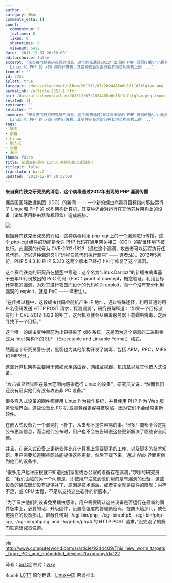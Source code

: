 ```yaml
---
author: ''
category: 新闻
comments_data: []
count:
  commentnum: 0
  favtimes: 0
  likes: 0
  sharetimes: 0
  viewnum: 6412
date: '2013-12-07 20:38:00'
editorchoice: false
excerpt: "来自赛门铁克研究员的消息，这个病毒通过2012年出现的 PHP 漏洞传播\r\n据美国国际数据集团（IDG）的新闻  一个新的蠕虫病毒将目标指向那些运行了
  Linux 和 PHP 的 x86 架构计算机，其变种还会对运行在其他芯片架构上的 ..."
fromurl: ''
id: 2351
islctt: true
largepic: /data/attachment/album/201312/07/2024485n6n16t1d7tlq1vm.png
permalink: /article-2351-1.html
pic: /data/attachment/album/201312/07/2024485n6n16t1d7tlq1vm.png.thumb.jpg
related: []
reviewer: ''
selector: ''
summary: "来自赛门铁克研究员的消息，这个病毒通过2012年出现的 PHP 漏洞传播\r\n据美国国际数据集团（IDG）的新闻  一个新的蠕虫病毒将目标指向那些运行了
  Linux 和 PHP 的 x86 架构计算机，其变种还会对运行在其他芯片架构上的 ..."
tags:
- 蠕虫
- 病毒
- Linux
- 嵌入式
- 设备
- 漏洞
thumb: false
title: 新蠕虫能感染 Linux 系统和嵌入式设备！
titlepic: false
translator: bazz2
updated: '2013-12-07 20:38:00'
---
```


**来自赛门铁克研究员的消息，这个病毒通过2012年出现的 PHP 漏洞传播**


据美国国际数据集团（IDG）的新闻 —— 一个新的蠕虫病毒将目标指向那些运行了 Linux 和 PHP 的 x86 架构计算机，其变种还会对运行在其他芯片架构上的设备（诸如家用路由器和机顶盒）造成威胁。


![](/data/attachment/album/201312/07/2024485n6n16t1d7tlq1vm.png)


根据赛门铁克研究员的介绍，这种病毒利用 php-cgi 上的一个漏洞进行传播，这个 php-cgi 组件的功能是允许 PHP 代码在通用网关接口（CGI）的配置环境下被执行。此漏洞的代号为 CVE-2012-1823（通过这个漏洞，攻击者可以远程执行任意代码，所以这种漏洞又叫“远程任意代码执行漏洞” —— 译者注）。2012年5月份，PHP 5.4.3 和 PHP 5.3.13 这两个版本已经打上补丁修复了这个漏洞。


这个赛门铁克的研究员在[博客](http://www.symantec.com/connect/blogs/linux-worm-targeting-hidden-devices)中写道：这个名为“Linux.Darlloz”的新蠕虫病毒基于去年10月份放出的 PoC 代码（PoC：proof of concept，概念验证。利用目标计算机的漏洞，为对其进行攻击而设计的代码称为 exploit，而一个没有充分利用漏洞的 exploit，就是 PoC —— 译者注）。


“在传播过程中，这段蠕虫代码会随机产生 IP 地址，通过特殊途径，利用普通的用户名密码发送 HTTP POST 请求，探测漏洞”，研究员解释道：“如果一个目标没有打上 CVE-2012-1823 的补丁，这台机器就会从病毒服务器下载蠕虫病毒，之后寻找下一个目标。”


这个唯一的蠕虫变种目前为止只感染了 x86 系统，这是因为这个病毒的二进制格式为 Intel 架构下的 ELF （Executable and Linkable Format）格式。


然而这个研究员警告说，黑客也为其他架构开发了病毒，包括 ARM，PPC，MIPS 和 MIPSEL。


这些计算机架构主要用于诸如家用路由器、网络监视器、机顶盒以及其他嵌入式设备。


“攻击者显然试图在最大范围内感染运行 Linux 的设备”，研究员又说：“然而我们还没有证实他们有没有攻击非 PC 设备。”


很多嵌入式设备的固件都使用 Linux 作为操作系统，并且使用 PHP 作为 Web 服务管理界面。这些设备比 PC 机 或服务器更容易被攻陷，因为它们不会经常更新软件。


在嵌入式设备为一个漏洞打上补丁，从来都不是件容易的事。很多厂商都不会定期公布更新信息，而当他们公布时，用户也不会被告知说这些更新解决了哪些安全问题。


并且，在嵌入式设备上更新软件比在计算机上需要更多的工作，以及更多的技术知识。用户需要知道哪些网站能提供这些更新，然后下载下来，通过 Web 界面更新到他们的设备中。


“很多用户也许压根就不知道他们家里或办公室的设备存在漏洞，”啰嗦的研究员说：“我们面临的另一个问题是，即使用户注意到他们用的是有漏洞的设备，这些设备的供应商却没有提供补丁，原因是技术落后，或者完全就是硬件的限制：内存不足，或 CPU 太慢，不足以支持这些软件的新版本。”


“为了保护他们的设备免受蠕虫感染，用户需要确认这些设备是否运行在最新的固件版本上，必要的话，升级固件，设置高强度的管理员密码，在防火墙那儿，或任何独立的设备那儿，屏蔽任何对 -/cgi-bin/php, -/cgi-bin/php5, -/cgi-bin/php-cgi, -/cgi-bin/php.cgi and -/cgi-bin/php4 的 HTTP POST 请求。”没完没了的赛门铁克研究员说道。




---


via: <http://www.computerworld.com/s/article/9244409/This_new_worm_targets_Linux_PCs_and_embedded_devices?taxonomyId=122>


译者：[bazz2](https://github.com/bazz2) 校对：[wxy](https://github.com/wxy)


本文由 [LCTT](https://github.com/LCTT/TranslateProject) 原创翻译，[Linux中国](http://linux.cn/) 荣誉推出